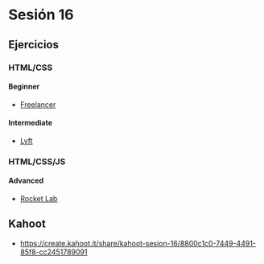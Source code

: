 # Sesión 16

## Ejercicios

### HTML/CSS

#### Beginner

- [Freelancer](../exercises/freelancer-web/)

#### Intermediate

- [Lyft](../exercises/lyft-web)

### HTML/CSS/JS

#### Advanced

- [Rocket Lab](../exercises/rocket-lab-web)

## Kahoot

- https://create.kahoot.it/share/kahoot-sesion-16/8800c1c0-7449-4491-85f8-cc2451789091